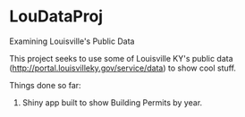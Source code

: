 # LouDataProj
Examining Louisville's Public Data

This project seeks to use some of Louisville KY's public data (http://portal.louisvilleky.gov/service/data) to show cool stuff.

Things done so far:

1. Shiny app built to show Building Permits by year.
